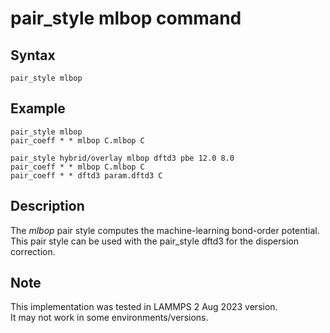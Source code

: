 # pair_style mlbop command

## Syntax
```
pair_style mlbop
```

## Example
```
pair_style mlbop
pair_coeff * * mlbop C.mlbop C 

pair_style hybrid/overlay mlbop dftd3 pbe 12.0 8.0  
pair_coeff * * mlbop C.mlbop C 
pair_coeff * * dftd3 param.dftd3 C
```

## Description 

The _mlbop_ pair style computes the machine-learning bond-order potential.  
This pair style can be used with the pair_style dftd3 for the dispersion correction.

## Note
This implementation was tested in LAMMPS 2 Aug 2023 version.  
It may not work in some environments/versions.  
